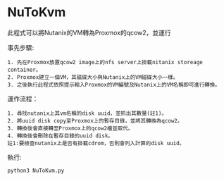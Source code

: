 # NuToKvm
此程式可以將Nutanix的VM轉為Proxmox的qcow2，並運行  

事先步驟:

    1. 先在Proxmox放置qcow2 image上的nfs server上掛載nitanix storeage container。
    2. Proxmox建立一個VM，其磁碟大小與Nutanix上的VM磁碟大小一樣。
    3. 之後執行此程式依照提示輸入Proxmox的VM編號及Nutanix上的VM名稱即可進行轉換。  
    
運作流程：  

    1. 尋找nutanix上其vm名稱的disk uuid，並抓出其數量(註1)。  
    2. 將uuid disk copy至Proxmox上的暫存目錄，並將其轉換為qcow2。 
    3. 轉換後會直接轉至Proxmox上的qcow2檔並取代。 
    4. 轉換後會刪除在暫存目錄的uuid disk。
    註1:要檢查nutanix上是否有掛載cdrom，否則會列入計算的disk uuid。
   
執行:  

    python3 NuToKvm.py 
   
    
 
